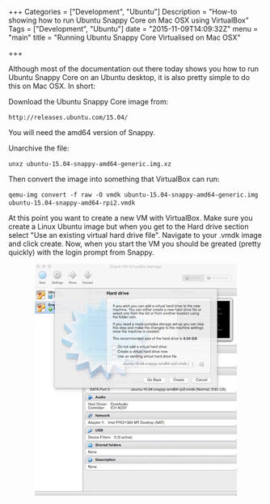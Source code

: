 +++
Categories = ["Development", "Ubuntu"]
Description = "How-to showing how to run Ubuntu Snappy Core on Mac OSX using VirtualBox"
Tags = ["Development", "Ubuntu"]
date = "2015-11-09T14:09:32Z"
menu = "main"
title = "Running Ubuntu Snappy Core Virtualised on Mac OSX"

+++

Although most of the documentation out there today shows you how to run Ubuntu Snappy Core on an Ubuntu desktop, it is also pretty simple to do this on Mac OSX. In short:

Download the Ubuntu Snappy Core image from:

    http://releases.ubuntu.com/15.04/

You will need the amd64 version of Snappy.

Unarchive the file:

    unxz ubuntu-15.04-snappy-amd64-generic.img.xz 

Then convert the image into something that VirtualBox can run:

    qemu-img convert -f raw -O vmdk ubuntu-15.04-snappy-amd64-generic.img ubuntu-15.04-snappy-amd64-rpi2.vmdk

At this point you want to create a new VM with VirtualBox. Make sure you create a Linux Ubuntu image but when you get to the Hard drive section select "Use an existing virtual hard drive file". Navigate to your .vmdk image and click create. Now, when you start the VM you should be greated (pretty quickly) with the login prompt from Snappy.

<div align="center">
<img src="/media/virtualbox.jpg" title="VirtualBox">
</div>
